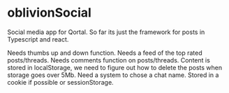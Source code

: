 # oblivionSocial



Social media app for Qortal.
So far its just the framework for posts in Typescript and react.

Needs thumbs up and down function.
Needs a feed of the top rated posts/threads.
Needs comments function on posts/threads.
Content is stored in localStorage, we need to figure out how to delete the posts when storage goes over 5Mb.
Need a system to chose a chat name. Stored in a cookie if possible or sessionStorage.
